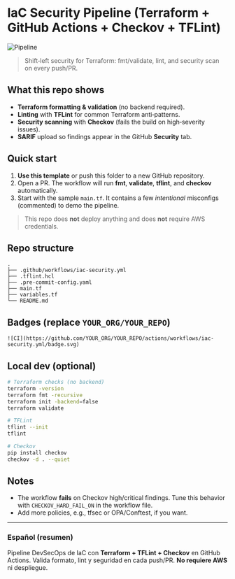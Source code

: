 # IaC Security Pipeline (Terraform + GitHub Actions + Checkov + TFLint)

![Pipeline](https://img.shields.io/badge/IaC%20Security-Checkov%20%2B%20TFLint-blue)

> Shift‑left security for Terraform: fmt/validate, lint, and security scan on every push/PR.

## What this repo shows
- **Terraform formatting & validation** (no backend required).
- **Linting** with **TFLint** for common Terraform anti‑patterns.
- **Security scanning** with **Checkov** (fails the build on high‑severity issues).
- **SARIF** upload so findings appear in the GitHub **Security** tab.

## Quick start
1. **Use this template** or push this folder to a new GitHub repository.
2. Open a PR. The workflow will run **fmt**, **validate**, **tflint**, and **checkov** automatically.
3. Start with the sample `main.tf`. It contains a few *intentional* misconfigs (commented) to demo the pipeline.

> This repo does **not** deploy anything and does **not** require AWS credentials.

## Repo structure
```
.
├── .github/workflows/iac-security.yml
├── .tflint.hcl
├── .pre-commit-config.yaml
├── main.tf
├── variables.tf
└── README.md
```

## Badges (replace `YOUR_ORG/YOUR_REPO`)
```
![CI](https://github.com/YOUR_ORG/YOUR_REPO/actions/workflows/iac-security.yml/badge.svg)
```

## Local dev (optional)
```bash
# Terraform checks (no backend)
terraform -version
terraform fmt -recursive
terraform init -backend=false
terraform validate

# TFLint
tflint --init
tflint

# Checkov
pip install checkov
checkov -d . --quiet
```

## Notes
- The workflow **fails** on Checkov high/critical findings. Tune this behavior with `CHECKOV_HARD_FAIL_ON` in the workflow file.
- Add more policies, e.g., tfsec or OPA/Conftest, if you want.

---

### Español (resumen)
Pipeline DevSecOps de IaC con **Terraform + TFLint + Checkov** en GitHub Actions. Valida formato, lint y seguridad en cada push/PR. **No requiere AWS** ni despliegue.
